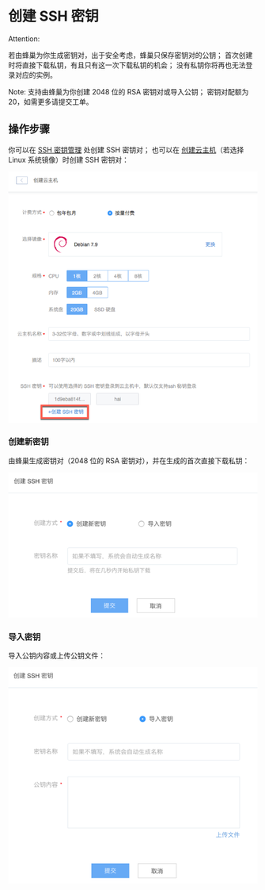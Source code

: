# 创建 SSH 密钥

<span>Attention:</span><div class="alertContent">若由蜂巢为你生成密钥对，出于安全考虑，蜂巢只保存密钥对的公钥；
首次创建时将直接下载私钥，有且只有这一次下载私钥的机会；
没有私钥你将再也无法登录对应的实例。</div>

<span>Note:</span>
支持由蜂巢为你创建 2048 位的 RSA 密钥对或导入公钥；
密钥对配额为 20，如需更多请提交工单。

## 操作步骤

你可以在 [SSH 密钥管理](https://c.163.com/dashboard#/m/sshkeys/) 处创建 SSH 密钥对；
也可以在 [创建云主机](../md.html#!容器服务/云主机/使用指南/实例/创建云主机.md)（若选择 Linux 系统镜像）时创建 SSH 密钥对：

![](../../image/使用指南-密钥和密钥-创建密钥.png)

### 创建新密钥

由蜂巢生成密钥对（2048 位的 RSA 密钥对），并在生成的首次直接下载私钥：

![](../../image/使用指南-密钥和密钥-创建密钥-创建新密钥.png)


### 导入密钥

导入公钥内容或上传公钥文件：

![](../../image/使用指南-密钥和密钥-创建密钥-导入密钥.png)